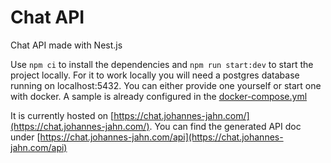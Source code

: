 # Chat API

Chat API made with Nest.js

Use `npm ci` to install the dependencies and `npm run start:dev` to start the project locally.
For it to work locally you will need a postgres database running on localhost:5432. You can either provide one yourself or start one with docker.
A sample is already configured in the [docker-compose.yml](./docker-compose.yml)

It is currently hosted on [https://chat.johannes-jahn.com/](https://chat.johannes-jahn.com/).
You can find the generated API doc under [https://chat.johannes-jahn.com/api](https://chat.johannes-jahn.com/api)
